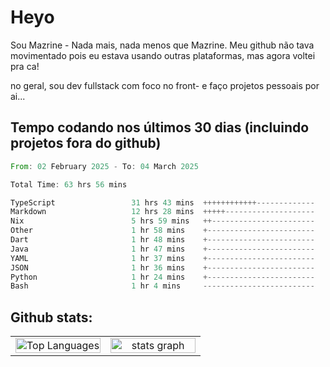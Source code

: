 # Heyo

Sou Mazrine - Nada mais, nada menos que Mazrine.
Meu github não tava movimentado pois eu estava usando outras plataformas, mas agora voltei pra ca!

no geral, sou dev fullstack com foco no front- e faço projetos pessoais por ai...


## Tempo codando nos últimos 30 dias (incluindo projetos fora do github)
<!--START_SECTION:waka-->

```rust
From: 02 February 2025 - To: 04 March 2025

Total Time: 63 hrs 56 mins

TypeScript                 31 hrs 43 mins  ++++++++++++-------------   49.60 %
Markdown                   12 hrs 28 mins  +++++--------------------   19.51 %
Nix                        5 hrs 59 mins   ++-----------------------   09.36 %
Other                      1 hr 58 mins    +------------------------   03.08 %
Dart                       1 hr 48 mins    +------------------------   02.84 %
Java                       1 hr 47 mins    +------------------------   02.79 %
YAML                       1 hr 37 mins    +------------------------   02.54 %
JSON                       1 hr 36 mins    +------------------------   02.51 %
Python                     1 hr 24 mins    +------------------------   02.20 %
Bash                       1 hr 4 mins     -------------------------   01.67 %
```

<!--END_SECTION:waka-->

<!--
**Mazrine/Mazrine** is a ✨ _special_ ✨ repository because its `README.md` (this file) appears on your GitHub profile.

Here are some ideas to get you started:

- 🔭 I’m currently working on ...
- 🌱 I’m currently learning ...
- 👯 I’m looking to collaborate on ...
- 🤔 I’m looking for help with ...
- 💬 Ask me about ...
- 📫 How to reach me: ...
- 😄 Pronouns: ...
- ⚡ Fun fact: ...
-->


## Github stats:

<div align="center">
  <table width="100%">
    <tr>
      <td align="center" width="50%">
        <img src="https://github-readme-stats.vercel.app/api/top-langs/?username=mazrine&theme=tokyonight&layout=donut&langs_count=10&locale=pt-br" width="100%" alt="Top Languages" />
      </td>
      <td align="center" width="50%">
        <img src="https://github-readme-stats-yxqy.vercel.app/api?username=mazrine&hide_title=false&hide_rank=false&show_icons=true&count_private=true&disable_animations=false&theme=midnight-purple&locale=en&hide_border=true&order=1" width="100%" alt="stats graph" />
      </td>
    </tr>
  </table>
</div>
